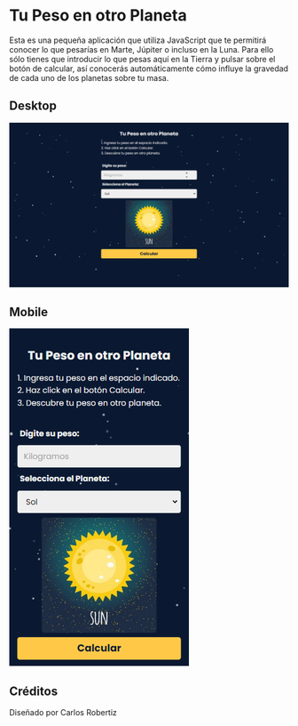 # Tu Peso en otro Planeta

Esta es una pequeña aplicación que utiliza JavaScript que te permitirá conocer lo que pesarías en Marte, Júpiter o incluso en la Luna. Para ello sólo tienes que introducir lo que pesas aquí en la Tierra y pulsar sobre el botón de calcular, así conocerás automáticamente cómo influye la gravedad de cada uno de los planetas sobre tu masa.

## Desktop

<img  src="./design/desktop.png" />

## Mobile

<img src="./design/mobil.png" />

## Créditos

Diseñado por Carlos Robertiz
